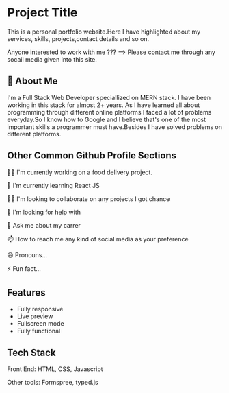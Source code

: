 
# Project Title

This is a personal portfolio website.Here I have highlighted about my services, skills, projects,contact details and so on.

Anyone interested to work with me ??? ==> Please contact me through any socail media given into this site.


## 🚀 About Me
I'm a Full Stack Web Developer speciallized on MERN stack. I have been working in this stack for almost 2+ years. As I have learned all about programming through different online platforms I faced a lot of problems everyday.So I know how to Google and I believe that's one of the most important skills a programmer must have.Besides I have solved problems on different platforms.


## Other Common Github Profile Sections
👩‍💻 I'm currently working on a food delivery project.

🧠 I'm currently learning React JS

👯‍♀️ I'm looking to collaborate on any projects I got chance

🤔 I'm looking for help with 

💬 Ask me about my carrer

📫 How to reach me any kind of social media as your preference

😄 Pronouns...

⚡️ Fun fact...


## Features

- Fully responsive
- Live preview
- Fullscreen mode
- Fully functional


## Tech Stack

Front End: HTML, CSS, Javascript

Other tools: Formspree, typed.js
